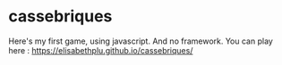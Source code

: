 # cassebriques
Here's my first game, using javascript. And no framework.
You can play here : https://elisabethplu.github.io/cassebriques/

